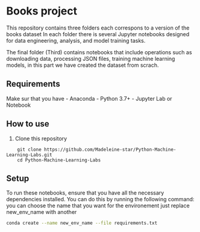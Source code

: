 # Books project

This repository contains three folders each correspons to a version of the books dataset 
In each folder there is several Jupyter notebooks designed for data engineering, analysis, and model training tasks. 

The final folder (Third) contains notebooks that include operations such as downloading data, processing JSON files, training machine learning models, in this part we have created the dataset from scrach.

## Requirements
Make sur that you have
    - Anaconda
    - Python 3.7+
    - Jupyter Lab or Notebook
## How to use
1. Clone this repository

```
    git clone https://github.com/Madeleine-star/Python-Machine-Learning-Labs.git
    cd Python-Machine-Learning-Labs
```

## Setup

To run these notebooks, ensure that you have all the necessary dependencies installed. You can do this by running the following command:
you can choose the name that you want for the environement just replace new_env_name with another

```bash
conda create --name new_env_name --file requirements.txt

